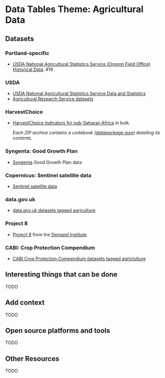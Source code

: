 # Data Tables Theme: Agricultural Data

## Datasets

### Portland-specific

* [USDA National Agricultural Statistics Service (Oregon Field Office) Historical Data](https://www.nass.usda.gov/Statistics_by_State/Oregon/Publications/Historical_Data/): #19

### USDA
* [USDA National Agricultural Statistics Service Data and Statistics](https://www.nass.usda.gov/Data_and_Statistics/index.php)
* [Agricultural Research Service datasets](https://www.ars.usda.gov/research/datasets/)

### HarvestChoice

* [HarvestChoice indicators for sub-Saharan Africa](http://harvestchoice.org/page/bulk)
  in bulk.

  *Each ZIP archive contains a codebook
  ([datapackage.json](http://specs.frictionlessdata.io/data-package/))
  detailing its contents.*

### Syngenta: Good Growth Plan

* [Syngenta](http://www.syngenta.com/) Good Growth Plan data

### Copernicus: Sentinel satellite data

* [Sentinel satellite data](http://copernicus.eu/)

### data.gov.uk

* [data.gov.uk datasets tagged agriculture](https://data.gov.uk/data/search?q=agriculture)

### Project 8

* [Project 8](http://demandinstitute.org/projects/project-8/) from the [Demand Institute](http://demandinstitute.org/)

### CABI: Crop Protection Compendium

* [CABI Crop Protection Compendium datasets tagged agrictulture](http://www.cabi.org/cpc/search/?q=agriculture)

## Interesting things that can be done

TODO

## Add context

TODO

## Open source platforms and tools

TODO

## Other Resources

TODO
